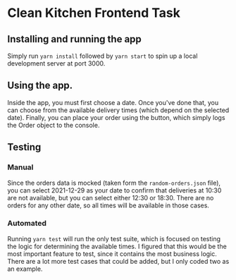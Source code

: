 # Clean Kitchen Frontend Task

## Installing and running the app

Simply run `yarn install` followed by `yarn start` to spin up a local development server at port 3000.

## Using the app.

Inside the app, you must first choose a date. Once you've done that, you can choose from the available delivery times (which depend on the selected date). Finally, you can place your
order using the button, which simply logs the Order object to the console.

## Testing

### Manual

Since the orders data is mocked (taken form the `random-orders.json` file), you can select 2021-12-29 as your date to confirm that deliveries at 10:30 are not available, but you can
select either 12:30 or 18:30. There are no orders for any other date, so all times will be available in those cases.

### Automated

Running `yarn test` will run the only test suite, which is focused on testing the logic for
determining the available times. I figured that this would be the most important feature to test, since it contains the most business logic. There are a lot more test cases that could be added, but I only coded two as an example.